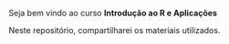 Seja bem vindo ao curso **Introdução ao R e Aplicações**

Neste repositório, compartilharei os materiais utilizados.
